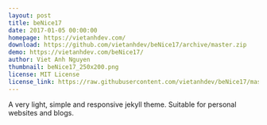 ```yaml
---
layout: post
title: beNice17
date: 2017-01-05 00:00:00
homepage: https://vietanhdev.com/
download: https://github.com/vietanhdev/beNice17/archive/master.zip
demo: https://vietanhdev.com/beNice17/
author: Viet Anh Nguyen
thumbnail: beNice17_250x200.png
license: MIT License
license_link: https://raw.githubusercontent.com/vietanhdev/beNice17/master/LICENSE
---
```


A very light, simple and responsive jekyll theme. Suitable for personal websites and blogs.
